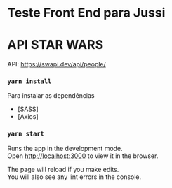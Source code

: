 # Teste Front End para Jussi

# API STAR WARS
API: https://swapi.dev/api/people/



### `yarn install`
Para instalar as dependências 

* [SASS]
* [Axios]


### `yarn start`

Runs the app in the development mode.\
Open [http://localhost:3000](http://localhost:3000) to view it in the browser.

The page will reload if you make edits.\
You will also see any lint errors in the console.


